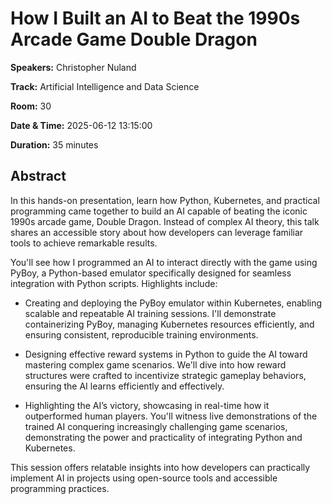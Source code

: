 # How I Built an AI to Beat the 1990s Arcade Game Double Dragon

**Speakers:** Christopher Nuland
                    
**Track:** Artificial Intelligence and Data Science
                    
**Room:** 30
                    
**Date & Time:** 2025-06-12 13:15:00
                    
**Duration:** 35 minutes
                    
## Abstract
                    
In this hands-on presentation, learn how Python, Kubernetes, and practical programming came together to build an AI capable of beating the iconic 1990s arcade game, Double Dragon. Instead of complex AI theory, this talk shares an accessible story about how developers can leverage familiar tools to achieve remarkable results.

You'll see how I programmed an AI to interact directly with the game using PyBoy, a Python-based emulator specifically designed for seamless integration with Python scripts. Highlights include:

* Creating and deploying the PyBoy emulator within Kubernetes, enabling scalable and repeatable AI training sessions. I'll demonstrate containerizing PyBoy, managing Kubernetes resources efficiently, and ensuring consistent, reproducible training environments.

* Designing effective reward systems in Python to guide the AI toward mastering complex game scenarios. We'll dive into how reward structures were crafted to incentivize strategic gameplay behaviors, ensuring the AI learns efficiently and effectively.

* Highlighting the AI’s victory, showcasing in real-time how it outperformed human players. You'll witness live demonstrations of the trained AI conquering increasingly challenging game scenarios, demonstrating the power and practicality of integrating Python and Kubernetes.

This session offers relatable insights into how developers can practically implement AI in projects using open-source tools and accessible programming practices.
